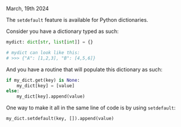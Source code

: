 March, 19th 2024

The `setdefault` feature is available for Python dictionaries.

Consider you have a dictionary typed as such:

```python
mydict: dict[str, list[int]] = {}

# mydict can look like this:
# >>> {"A": [1,2,3], "B": [4,5,6]}
```

And you have a routine that will populate this dictionary as such:

```python
if my_dict.get(key) is None:
    my_dict[key] = [value]
else:
    my_dict[key].append(value)
```

One way to make it all in the same line of code is by using `setdefault`:

```python
my_dict.setdefault(key, []).append(value)
```
